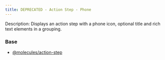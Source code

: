 ```yaml
---
title: DEPRECATED - Action Step - Phone
---
```

Description: Displays an action step with a phone icon, optional title and rich text elements in a grouping.

### Base
- [@molecules/action-step](/?p=molecules-action-step)
